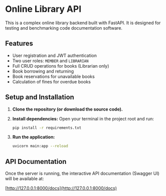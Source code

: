 # Online Library API

This is a complex online library backend built with FastAPI. It is designed for testing and benchmarking code documentation software.

## Features

- User registration and JWT authentication
- Two user roles: `MEMBER` and `LIBRARIAN`
- Full CRUD operations for books (Librarian only)
- Book borrowing and returning
- Book reservations for unavailable books
- Calculation of fines for overdue books

## Setup and Installation

1.  **Clone the repository (or download the source code).**

2.  **Install dependencies:**
    Open your terminal in the project root and run:
    ```bash
    pip install -r requirements.txt
    ```

3.  **Run the application:**
    ```bash
    uvicorn main:app --reload
    ```

## API Documentation

Once the server is running, the interactive API documentation (Swagger UI) will be available at:

[http://127.0.0.1:8000/docs](http://127.0.0.1:8000/docs)

